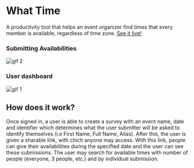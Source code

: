 # What Time
A productivity tool that helps an event organizer find times that every member is available, regardless of time zone. 
[See it live!](https://what-time.herokuapp.com/) 

### Submitting Availabilities
![gif 2](https://media.giphy.com/media/S9QywDh7D20lo46ziy/giphy.gif)

### User dashboard
![gif 1](https://media.giphy.com/media/SvEa9s3azWS6xTt1mS/giphy.gif)

## How does it work?

Once signed in, a user is able to create a survey with an event name, date and identifier which determines what the user submitter will be asked to identify themselves (i.e First Name, Full Name, Alias). 
After this, the user is given a sharable link, with chich anyone may access. With this link, people can give their availabilities during the specified date and the user can see these submissions. The user may search for available times with number of people (everyone, 3 people, etc.) and by individual submission.
